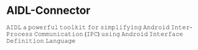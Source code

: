 # AIDL-Connector
𝙰𝙸𝙳𝙻 𝚊 𝚙𝚘𝚠𝚎𝚛𝚏𝚞𝚕 𝚝𝚘𝚘𝚕𝚔𝚒𝚝 𝚏𝚘𝚛 𝚜𝚒𝚖𝚙𝚕𝚒𝚏𝚢𝚒𝚗𝚐 𝙰𝚗𝚍𝚛𝚘𝚒𝚍 𝙸𝚗𝚝𝚎𝚛-𝙿𝚛𝚘𝚌𝚎𝚜𝚜 𝙲𝚘𝚖𝚖𝚞𝚗𝚒𝚌𝚊𝚝𝚒𝚘𝚗 (𝙸𝙿𝙲) 𝚞𝚜𝚒𝚗𝚐 𝙰𝚗𝚍𝚛𝚘𝚒𝚍 𝙸𝚗𝚝𝚎𝚛𝚏𝚊𝚌𝚎 𝙳𝚎𝚏𝚒𝚗𝚒𝚝𝚒𝚘𝚗 𝙻𝚊𝚗𝚐𝚞𝚊𝚐𝚎
